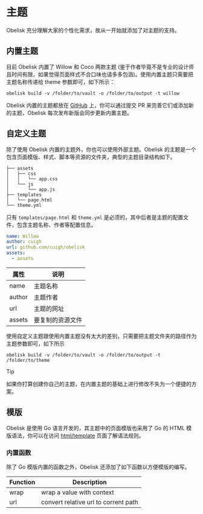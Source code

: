 # 主题

Obelisk 充分理解大家的个性化需求，故从一开始就添加了对主题的支持。

## 内置主题

目前 Obelisk 内置了 Willow 和 Coco 两款主题 (鉴于作者毕竟不是专业的设计师且时间有限，如果觉得页面样式不合口味也请多多包涵)。使用内置主题只需要把主题名称传递给 theme 参数即可，如下所示：

```shell
obelisk build -v /folder/to/vault -o /folder/to/output -t willow
```

Obelisk 内置的主题都放在 [GitHub](http://github.com/cuigh/obelisk) 上，你可以通过提交 PR 来完善它们或添加新的主题，Obelisk 每次发布新版会同步更新内置主题。

## 自定义主题

除了使用 Obelisk 内置的主题外，你也可以使用外部主题。Obelisk 的主题是一个包含页面模版、样式、脚本等资源的文件夹，典型的主题目录结构如下。

```
├── assets
│   ├── css
│   │   └── app.css
│   └── js
│       └── app.js
├── templates
│   └── page.html
└── theme.yml
```

只有 `templates/page.html` 和 `theme.yml` 是必须的，其中后者是主题的配置文件，包含主题名称、作者等配置信息。

```yaml
name: Willow
author: cuigh
url: github.com/cuigh/obelisk
assets:
  - assets
```

| 属性   | 说明             |
| ------ | ---------------- |
| name   | 主题名称         |
| author | 主题作者         |
| url    | 主题的网址       |
| assets | 要复制的资源文件 |

使用自定义主题跟使用内置主题没有太大的差别，只需要把主题文件夹的路径作为主题参数即可，如下所示

```shell
obelisk build -v /folder/to/vault -o /folder/to/output -t /folder/to/theme
```

> [!TIP]
> 如果你打算创建你自己的主题，在内置主题的基础上进行修改不失为一个便捷的方案。

## 模版

Obelisk 是使用 Go 语言开发的，其主题中的页面模版也采用了 Go 的 HTML 模版语法，你可以在访问 [html/template](https://pkg.go.dev/html/template) 页面了解语法规则。

### 内置函数

除了 Go 模版内置的函数之外，Obelisk 还添加了如下函数以方便模版的编写。

| Function | Description                          |
| -------- | ------------------------------------ |
| wrap     | wrap a value with context            |
| url      | convert relative url to corrent path | 
